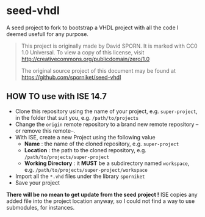 # seed-vhdl
A seed project to fork to bootstrap a VHDL project with all the code I deemed usefull for any purpose.

> This project is originally made by David SPORN. It is marked
> with CC0 1.0 Universal. To view a copy of this license, visit 
> http://creativecommons.org/publicdomain/zero/1.0
>
> The original source project of this document may be found at 
> https://github.com/sporniket/seed-vhdl

## HOW TO use with ISE 14.7

* Clone this repository using the name of your project, e.g. `super-project`, in the folder that suit you, e.g. `/path/to/projects`
* Change the `origin` remote repository to a brand new remote repository –or remove this remote–.
* With ISE, create a new Project using the following value
  * **Name** : the name of the cloned repository, e.g. `super-project`
  * **Location** : the path to the cloned repository, e.g. `/path/to/projects/super-project`
  * **Working Directory** : it **MUST** be a subdirectory named `workspace`, e.g. `/path/to/projects/super-project/workspace`
* Import all the `*.vhd` files under the library `sporniket`
* Save your project

**There will be no mean to get update from the seed project !** ISE copies any added file into the project location anyway, so I could not find a way to use submodules, for instances.
